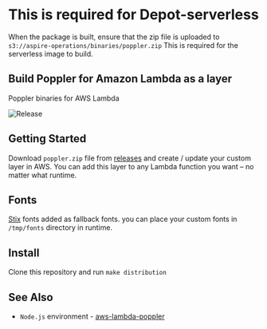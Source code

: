 # This is required for Depot-serverless

When the package is built, ensure that the zip file is uploaded to `s3://aspire-operations/binaries/poppler.zip` This is required for the serverless image to build.

## Build Poppler for Amazon Lambda as a layer
Poppler binaries for AWS Lambda 

![Release](https://github.com/jeylabs/aws-lambda-poppler-layer/workflows/Release/badge.svg)

## Getting Started
Download `poppler.zip` file from [releases](https://github.com/jeylabs/aws-lambda-poppler-layer/releases) and create / update your custom layer in AWS. You can add this layer to any Lambda function you want – no matter what runtime.

## Fonts
[Stix](https://github.com/stipub/stixfonts/tree/master/OTF) fonts added as fallback fonts. you can place your custom fonts in `/tmp/fonts` directory in runtime.

## Install
Clone this repository and run `make distribution`

## See Also
- `Node.js` environment - [aws-lambda-poppler](https://github.com/jeylabs/aws-lambda-poppler)
